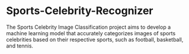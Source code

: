 # Sports-Celebrity-Recognizer
The Sports Celebrity Image Classification project aims to develop a machine learning model that accurately categorizes images of sports celebrities based on their respective sports, such as football, basketball, and tennis.
